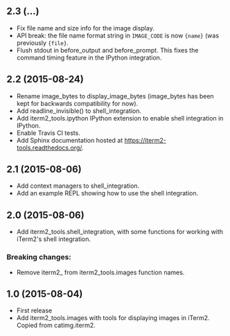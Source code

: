 2.3 (...)
----------------
- Fix file name and size info for the image display.
- API break: the file name format string in `IMAGE_CODE` is now `{name}` (was
  previously `{file}`.
- Flush stdout in before_output and before_prompt. This fixes the command
  timing feature in the IPython integration.

2.2 (2015-08-24)
----------------

- Rename image_bytes to display_image_bytes (image_bytes has been kept for
  backwards compatibility for now).
- Add readline_invisible() to shell_integration.
- Add iterm2_tools.ipython IPython extension to enable shell integration in
  IPython.
- Enable Travis CI tests.
- Add Sphinx documentation hosted at https://iterm2-tools.readthedocs.org/.

2.1 (2015-08-06)
----------------

- Add context managers to shell_integration.
- Add an example REPL showing how to use the shell integration.

2.0 (2015-08-06)
----------------

- Add iterm2_tools.shell_integration, with some functions for working with
  iTerm2's shell integration.

### Breaking changes:

- Remove iterm2_ from iterm2_tools.images function names.

1.0 (2015-08-04)
----------------

- First release
- Add iterm2_tools.images with tools for displaying images in iTerm2. Copied
  from catimg.iterm2.

